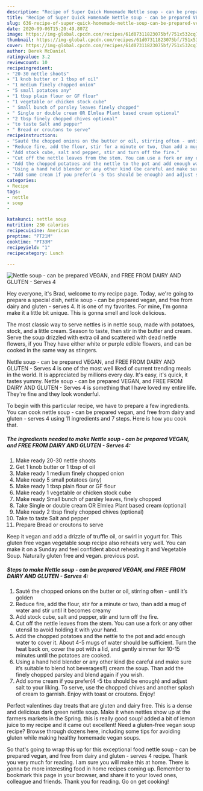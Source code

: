 ```yaml
---
description: "Recipe of Super Quick Homemade Nettle soup - can be prepared VEGAN, and FREE FROM DAIRY AND GLUTEN - Serves 4"
title: "Recipe of Super Quick Homemade Nettle soup - can be prepared VEGAN, and FREE FROM DAIRY AND GLUTEN - Serves 4"
slug: 636-recipe-of-super-quick-homemade-nettle-soup-can-be-prepared-vegan-and-free-from-dairy-and-gluten-serves-4
date: 2020-09-06T15:20:49.807Z
image: https://img-global.cpcdn.com/recipes/61d07311823075bf/751x532cq70/nettle-soup-can-be-prepared-vegan-and-free-from-dairy-and-gluten-serves-4-recipe-main-photo.jpg
thumbnail: https://img-global.cpcdn.com/recipes/61d07311823075bf/751x532cq70/nettle-soup-can-be-prepared-vegan-and-free-from-dairy-and-gluten-serves-4-recipe-main-photo.jpg
cover: https://img-global.cpcdn.com/recipes/61d07311823075bf/751x532cq70/nettle-soup-can-be-prepared-vegan-and-free-from-dairy-and-gluten-serves-4-recipe-main-photo.jpg
author: Derek McDaniel
ratingvalue: 3.2
reviewcount: 10
recipeingredient:
- "20-30 nettle shoots"
- "1 knob butter or 1 tbsp of oil"
- "1 medium finely chopped onion"
- "5 small potatoes any"
- "1 tbsp plain flour or GF flour"
- "1 vegetable or chicken stock cube"
- " Small bunch of parsley leaves finely chopped"
- " Single or double cream OR Elmlea Plant based cream optional"
- "2 tbsp finely chopped chives optional"
- "to taste Salt and pepper"
- " Bread or croutons to serve"
recipeinstructions:
- "Sauté the chopped onions on the butter or oil, stirring often - until it’s golden"
- "Reduce fire, add the flour, stir for a minute or two, than add a mug of water and stir until it becomes creamy"
- "Add stock cube, salt and pepper, stir and turn off the fire."
- "Cut off the nettle leaves from the stem. You can use a fork or any other utensil to avoid holding it with your hand."
- "Add the chopped potatoes and the nettle to the pot and add enough water to cover it. About 4-5 mugs of water should be sufficient. Turn the heat back on, cover the pot with a lid, and gently simmer for 10-15 minutes until the potatoes are cooked."
- "Using a hand held blender or any other kind (be careful and make sure it’s suitable to blend hot beverages!!) cream the soup. Than add the finely chopped parsley and blend again if you wish."
- "Add some cream if you prefer(4 -5 tbs should be enough) and adjust salt to your liking. To serve, use the chopped chives and another splash of cream to garnish. Enjoy with toast or croutons. Enjoy!"
categories:
- Recipe
tags:
- nettle
- soup
- 

katakunci: nettle soup  
nutrition: 230 calories
recipecuisine: American
preptime: "PT21M"
cooktime: "PT33M"
recipeyield: "1"
recipecategory: Lunch

---
```



![Nettle soup - can be prepared VEGAN, and FREE FROM DAIRY AND GLUTEN - Serves 4](https://img-global.cpcdn.com/recipes/61d07311823075bf/751x532cq70/nettle-soup-can-be-prepared-vegan-and-free-from-dairy-and-gluten-serves-4-recipe-main-photo.jpg)

Hey everyone, it's Brad, welcome to my recipe page. Today, we're going to prepare a special dish, nettle soup - can be prepared vegan, and free from dairy and gluten - serves 4. It is one of my favorites. For mine, I'm gonna make it a little bit unique. This is gonna smell and look delicious.

The most classic way to serve nettles is in nettle soup, made with potatoes, stock, and a little cream. Season to taste, then stir in the butter and cream. Serve the soup drizzled with extra oil and scattered with dead nettle flowers, if you They have either white or purple edible flowers, and can be cooked in the same way as stingers.

Nettle soup - can be prepared VEGAN, and FREE FROM DAIRY AND GLUTEN - Serves 4 is one of the most well liked of current trending meals in the world. It is appreciated by millions every day. It's easy, it's quick, it tastes yummy. Nettle soup - can be prepared VEGAN, and FREE FROM DAIRY AND GLUTEN - Serves 4 is something that I have loved my entire life. They're fine and they look wonderful.


To begin with this particular recipe, we have to prepare a few ingredients. You can cook nettle soup - can be prepared vegan, and free from dairy and gluten - serves 4 using 11 ingredients and 7 steps. Here is how you cook that.

<!--inarticleads1-->

##### The ingredients needed to make Nettle soup - can be prepared VEGAN, and FREE FROM DAIRY AND GLUTEN - Serves 4:

1. Make ready 20-30 nettle shoots
1. Get 1 knob butter or 1 tbsp of oil
1. Make ready 1 medium finely chopped onion
1. Make ready 5 small potatoes (any)
1. Make ready 1 tbsp plain flour or GF flour
1. Make ready 1 vegetable or chicken stock cube
1. Make ready  Small bunch of parsley leaves, finely chopped
1. Take  Single or double cream OR Elmlea Plant based cream (optional)
1. Make ready 2 tbsp finely chopped chives (optional)
1. Take to taste Salt and pepper
1. Prepare  Bread or croutons to serve


Keep it vegan and add a drizzle of truffle oil, or swirl in yogurt for. This gluten free vegan vegetable soup recipe also reheats very well. You can make it on a Sunday and feel confident about reheating it and Vegetable Soup. Naturally gluten free and vegan. previous post. 

<!--inarticleads2-->

##### Steps to make Nettle soup - can be prepared VEGAN, and FREE FROM DAIRY AND GLUTEN - Serves 4:

1. Sauté the chopped onions on the butter or oil, stirring often - until it’s golden
1. Reduce fire, add the flour, stir for a minute or two, than add a mug of water and stir until it becomes creamy
1. Add stock cube, salt and pepper, stir and turn off the fire.
1. Cut off the nettle leaves from the stem. You can use a fork or any other utensil to avoid holding it with your hand.
1. Add the chopped potatoes and the nettle to the pot and add enough water to cover it. About 4-5 mugs of water should be sufficient. Turn the heat back on, cover the pot with a lid, and gently simmer for 10-15 minutes until the potatoes are cooked.
1. Using a hand held blender or any other kind (be careful and make sure it’s suitable to blend hot beverages!!) cream the soup. Than add the finely chopped parsley and blend again if you wish.
1. Add some cream if you prefer(4 -5 tbs should be enough) and adjust salt to your liking. To serve, use the chopped chives and another splash of cream to garnish. Enjoy with toast or croutons. Enjoy!


Perfect valentines day treats that are gluten and dairy free. This is a dense and delicious dark green nettle soup. Make it when nettles show up at the farmers markets in the Spring. this is really good soup! added a bit of lemon juice to my recipe and it came out excellent! Need a gluten-free vegan soup recipe? Browse through dozens here, including some tips for avoiding gluten while making healthy homemade vegan soups. 

So that's going to wrap this up for this exceptional food nettle soup - can be prepared vegan, and free from dairy and gluten - serves 4 recipe. Thank you very much for reading. I am sure you will make this at home. There is gonna be more interesting food in home recipes coming up. Remember to bookmark this page in your browser, and share it to your loved ones, colleague and friends. Thank you for reading. Go on get cooking!
